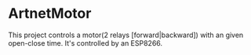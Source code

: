 # ArtnetMotor
This project controls a motor(2 relays [forward|backward]) with an given open-close time. It's controlled by an ESP8266.
